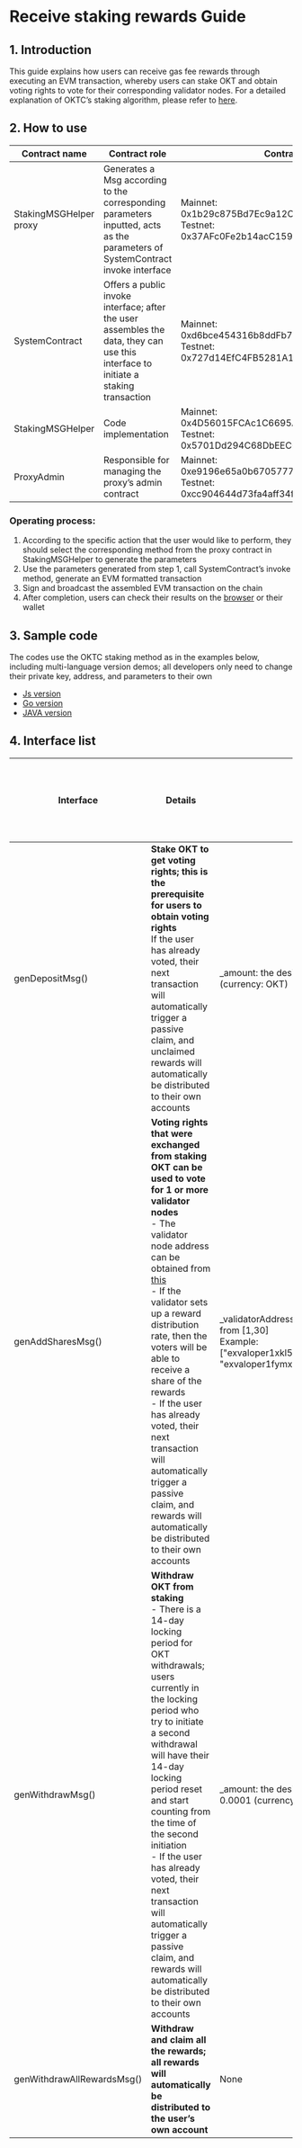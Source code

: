# Receive staking rewards Guide

## 1. Introduction
This guide explains how users can receive gas fee rewards through executing an EVM transaction, whereby users can stake OKT and obtain voting rights to vote for their corresponding validator nodes.
For a detailed explanation of OKTC’s staking algorithm, please refer to [here](/dev/core-concepts/staking-rewards-algorithm/distr.html).

## 2. How to use

|  Contract name   | Contract role  | Contract address  |
|  ----  | ----  | ----  |
|  StakingMSGHelper proxy   | Generates a Msg according to the corresponding parameters inputted, acts as the parameters of SystemContract invoke interface  | Mainnet: 0x1b29c875Bd7Ec9a12C29fc6eeF8E451207352EF3 <br> Testnet: 0x37AFc0Fe2b14acC1593C4435F3B53ac0335Ee292  |
|  SystemContract   | Offers a public invoke interface; after the user assembles the data, they can use this interface to initiate a staking transaction  | Mainnet: 0xd6bce454316b8ddFb76bB7bb1B57B8942B09Acd5 <br> Testnet: 0x727d14EfC4FB5281A18A6d62BCf486a1cF4d2210  |
|  StakingMSGHelper    | Code implementation  | Mainnet: 0x4D56015FCAc1C6695A10fB2254190D6996dB6E09 <br> Testnet: 0x5701Dd294C68DbEEC080e0521df58F3643387777  |
|  ProxyAdmin   | Responsible for managing the proxy’s admin contract  | Mainnet: 0xe9196e65a0b6705777fbe829dfa94ec8b9f2ba48 <br> Testnet: 0xcc904644d73fa4aff34fda7433a8f3154c812769  |

### Operating process:
1. According to the specific action that the user would like to perform, they should select the corresponding method from the proxy contract in StakingMSGHelper to generate the parameters
2. Use the parameters generated from step 1, call SystemContract’s invoke method, generate an EVM formatted transaction
3. Sign and broadcast the assembled EVM transaction on the chain
4. After completion, users can check their results on the [browser](https://www.okx.com/explorer/oktc) or their wallet

## 3. Sample code
The codes use the OKTC staking method as in the examples below, including multi-language version demos; all developers only need to change their private key, address, and parameters to their own 
  - [Js version](https://github.com/okex/solidity-sample/tree/main/js/staking.js)
  - [Go version](https://github.com/okex/solidity-sample/tree/main/go/exchain-staking)
  - [JAVA version](https://github.com/okex/solidity-sample/tree/main/java/exchain-web3-sample/src/main/java/com/exchain/web3/util/staking)

## 4. Interface list
|  Interface   | Details  | Parameter details  | This Msg functions as the corresponding command line of SystemContract’s invoke interface parameters  |
|  ----  | ----  | ----  | ----  |
|  genDepositMsg()   | **Stake OKT to get voting rights; this is the prerequisite for users to obtain voting rights** <br> If the user has already voted, their next transaction will automatically trigger a passive claim, and unclaimed rewards will automatically be distributed to their own accounts  | _amount: the desired staking amount, no less than 0.0001 (currency: OKT)  | exchaincli tx staking deposit  |
|  genAddSharesMsg()   | **Voting rights that were exchanged from staking OKT can be used to vote for 1 or more validator nodes** <br> - The validator node address can be obtained from [this](https://www.okx.com/explorer/oktc/bp-list) <br> - If the validator sets up a reward distribution rate, then the voters will be able to receive a share of the rewards <br> - If the user has already voted, their next transaction will automatically trigger a passive claim, and rewards will automatically be distributed to their own accounts  | _validatorAddresses: node address, node values can range from [1,30] <br> Example:["exvaloper1xkl5agjzqnjnptyat2dng2asmx8g5kllg7xamv", <br> "exvaloper1fymxn4gazxzjdfvwvr0ccnrnjpwmj0r9vw3t2y"]  | exchaincli tx staking add-shares |
|  genWithdrawMsg()   | **Withdraw OKT from staking** <br> - There is a 14-day locking period for OKT withdrawals; users currently in the locking period who try to initiate a second withdrawal will have their 14-day locking period reset and start counting from the time of the second initiation <br> - If the user has already voted, their next transaction will automatically trigger a passive claim, and rewards will automatically be distributed to their own accounts  | _amount: the desired withdrawal amount, no less than 0.0001 (currency: OKT)  | exchaincli tx staking withdraw  |
|  genWithdrawAllRewardsMsg()  | **Withdraw and claim all the rewards; all rewards will automatically be distributed to the user’s own account**  | None  | exchaincli tx distr withdraw-all-rewards  |